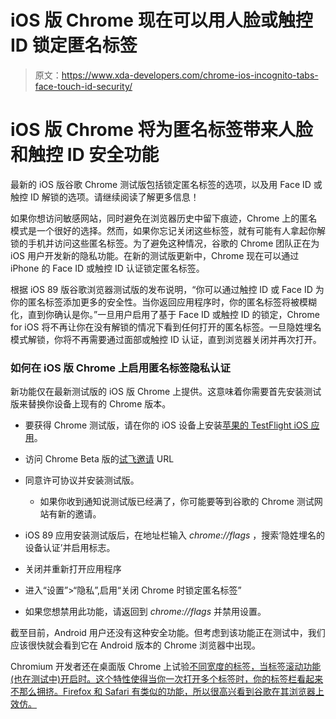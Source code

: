 # iOS 版 Chrome 现在可以用人脸或触控 ID 锁定匿名标签

> 原文：<https://www.xda-developers.com/chrome-ios-incognito-tabs-face-touch-id-security/>

# iOS 版 Chrome 将为匿名标签带来人脸和触控 ID 安全功能

最新的 iOS 版谷歌 Chrome 测试版包括锁定匿名标签的选项，以及用 Face ID 或触控 ID 解锁的选项。请继续阅读了解更多信息！

如果你想访问敏感网站，同时避免在浏览器历史中留下痕迹，Chrome 上的匿名模式是一个很好的选择。然而，如果你忘记关闭这些标签，就有可能有人拿起你解锁的手机并访问这些匿名标签。为了避免这种情况，谷歌的 Chrome 团队正在为 iOS 用户开发新的隐私功能。在新的测试版更新中，Chrome 现在可以通过 iPhone 的 Face ID 或触控 ID 认证锁定匿名标签。

根据 iOS 89 版谷歌浏览器测试版的发布说明，“你可以通过触控 ID 或 Face ID 为你的匿名标签添加更多的安全性。当你返回应用程序时，你的匿名标签将被模糊化，直到你确认是你。”一旦用户启用了基于 Face ID 或触控 ID 的锁定，Chrome for iOS 将不再让你在没有解锁的情况下看到任何打开的匿名标签。一旦隐姓埋名模式解锁，你将不再需要通过面部或触控 ID 认证，直到浏览器关闭并再次打开。

### 如何在 iOS 版 Chrome 上启用匿名标签隐私认证

新功能仅在最新测试版的 iOS 版 Chrome 上提供。这意味着你需要首先安装测试版来替换你设备上现有的 Chrome 版本。

*   要获得 Chrome 测试版，请在你的 iOS 设备上安装[苹果的 TestFlight iOS 应用](https://apps.apple.com/us/app/testflight/id899247664)。
*   访问 Chrome Beta 版的[试飞邀请](https://testflight.apple.com/join/LPQmtkUs) URL
*   同意许可协议并安装测试版。
    *   如果你收到通知说测试版已经满了，你可能要等到谷歌的 Chrome 测试网站有新的邀请。
*   iOS 89 应用安装测试版后，在地址栏输入 *chrome://flags* ，搜索‘隐姓埋名的设备认证’并启用标志。

*   关闭并重新打开应用程序
*   进入“设置”>“隐私”,启用“关闭 Chrome 时锁定匿名标签”
*   如果您想禁用此功能，请返回到 *chrome://flags* 并禁用设置。

截至目前，Android 用户还没有这种安全功能。但考虑到该功能正在测试中，我们应该很快就会看到它在 Android 版本的 Chrome 浏览器中出现。

Chromium 开发者还在桌面版 Chrome 上试验[不同宽度的标签，当标签滚动功能(也在测试中)开启时。这个特性使得当你一次打开多个标签时，你的标签栏看起来不那么拥挤。Firefox 和 Safari 有类似的功能，所以很高兴看到谷歌在其浏览器上效仿。](https://www.xda-developers.com/google-chrome-tab-width-tab-scrolling/)